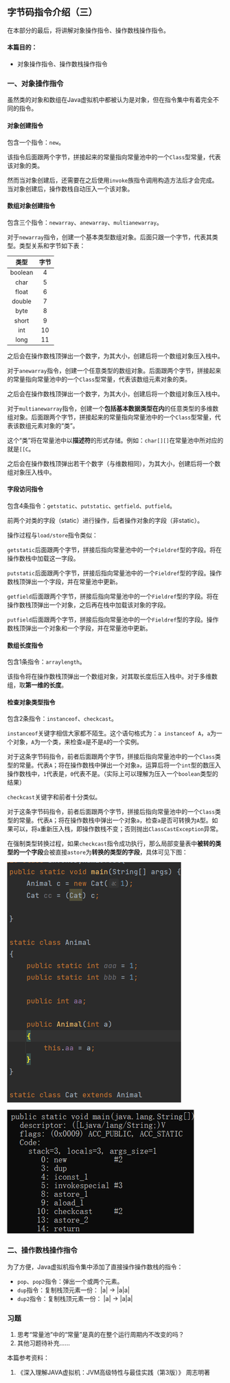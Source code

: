 ## 字节码指令介绍（三）
在本部分的最后，将讲解对象操作指令、操作数栈操作指令。

#### 本篇目的：
* 对象操作指令、操作数栈操作指令

### 一、对象操作指令
虽然类的对象和数组在Java虚拟机中都被认为是对象，但在指令集中有着完全不同的指令。

#### 对象创建指令
包含一个指令：`new`。

该指令后面跟两个字节，拼接起来的常量指向常量池中的一个`Class`型常量，代表该对象的类。

然而当对象创建后，还需要在之后使用`invoke`族指令调用构造方法后才会完成。当对象创建后，操作数栈自动压入一个该对象。

#### 数组对象创建指令
包含三个指令：`newarray`、`anewarray`、`multianewarray`。

对于`newarray`指令，创建一个基本类型数组对象。后面只跟一个字节，代表其类型。类型关系和字节如下表：

| 类型 | 字节 |
|:------------:|:-----------:|
| boolean      | 4           |
| char         | 5           |
| float        | 6           |
| double       | 7           |
| byte         | 8           |
| short        | 9           |
| int          | 10          |
| long         | 11          |

之后会在操作数栈顶弹出一个数字，为其大小，创建后将一个数组对象压入栈中。

对于`anewarray`指令，创建一个任意类型的数组对象。后面跟两个字节，拼接起来的常量指向常量池中的一个`Class`型常量，代表该数组元素对象的类。

之后会在操作数栈顶弹出一个数字，为其大小，创建后将一个数组对象压入栈中。

对于`multianewarray`指令，创建一个**包括基本数据类型在内**的任意类型的多维数组对象。后面跟两个字节，拼接起来的常量指向常量池中的一个`Class`型常量，代表该数组元素对象的“类”。

这个“类”将在常量池中以**描述符**的形式存储。例如：`char[][]`在常量池中所对应的就是`[[C`。

之后会在操作数栈顶弹出若干个数字（与维数相同），为其大小，创建后将一个数组对象压入栈中。

#### 字段访问指令
包含4条指令：`getstatic`、`putstatic`、`getfield`、`putfield`。

前两个对类的字段（static）进行操作，后者操作对象的字段（非static）。

操作过程与`load/store`指令类似：

`getstatic`后面跟两个字节，拼接后指向常量池中的一个`Fieldref`型的字段。将在操作数栈中加载这一字段。

`putstatic`后面跟两个字节，拼接后指向常量池中的一个`Fieldref`型的字段。操作数栈顶弹出一个字段，并在常量池中更新。

`getfield`后面跟两个字节，拼接后指向常量池中的一个`Fieldref`型的字段。将在操作数栈顶弹出一个对象，之后再在栈中加载该对象的字段。

`putfield`后面跟两个字节，拼接后指向常量池中的一个`Fieldref`型的字段。操作数栈顶弹出一个对象和一个字段，并在常量池中更新。

#### 数组长度指令
包含1条指令：`arraylength`。

该指令将在操作数栈顶弹出一个数组对象，对其取长度后压入栈中。对于多维数组，取**第一维的长度**。

#### 检查对象类型指令
包含2条指令：`instanceof`、`checkcast`。

`instanceof`关键字相信大家都不陌生。这个语句格式为：`a instanceof A`，`a`为一个对象，`A`为一个类，来检查`a`是不是`A`的一个实例。

对于这条字节码指令，前者后面跟两个字节，拼接后指向常量池中的一个`Class`类型的常量。代表`A`；将在操作数栈中弹出一个对象`a`，运算后将一个`int`型的数压入操作数栈中，`1`代表是，`0`代表不是。（实际上可以理解为压入一个`boolean`类型的结果）

`checkcast`关键字和前者十分类似。

对于这条字节码指令，前者后面跟两个字节，拼接后指向常量池中的一个`Class`类型的常量。代表`A`；将在操作数栈中弹出一个对象`a`，检查`a`是否可转换为`A`型。如果可以，将`a`重新压入栈，即操作数栈不变；否则抛出`ClassCastException`异常。

在强制类型转换过程，如果`checkcast`指令成功执行，那么局部变量表中**被转的类型的一个字段**会被直接`astore`为**转换的类型的字段**，具体可见下图：

![](pic/code.png)

![](pic/bytecode.png)

### 二、操作数栈操作指令
为了方便，Java虚拟机指令集中添加了直接操作操作数栈的指令：
* `pop`、`pop2`指令：弹出一个或两个元素。
* `dup`指令：复制栈顶元素一份： |a| -> |a|a|
* `dup2`指令：复制栈顶元素一份： |a| -> |a|a|

### 习题
1. 思考“常量池”中的“常量”是真的在整个运行周期内不改变的吗？
2. 其他习题待补充……

本篇参考资料：
1. 《深入理解JAVA虚拟机：JVM高级特性与最佳实践（第3版）》 周志明著
